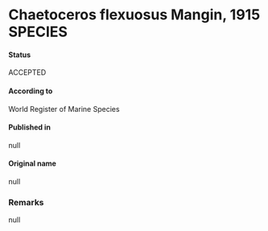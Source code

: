 Chaetoceros flexuosus Mangin, 1915 SPECIES
=======

#### Status
ACCEPTED

#### According to
World Register of Marine Species

#### Published in
null

#### Original name
null

### Remarks
null